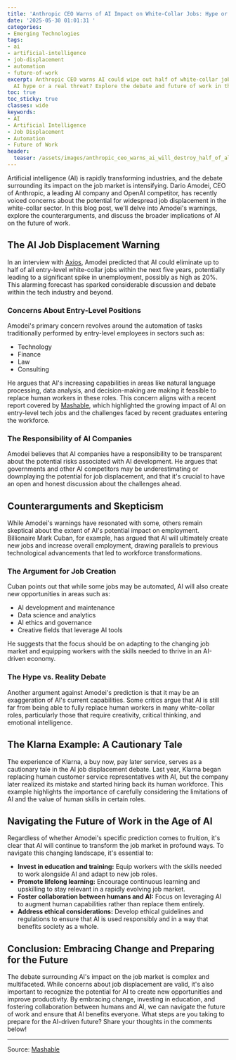 ```yaml
---
title: 'Anthropic CEO Warns of AI Impact on White-Collar Jobs: Hype or Reality?'
date: '2025-05-30 01:01:31 '
categories:
- Emerging Technologies
tags:
- ai
- artificial-intelligence
- job-displacement
- automation
- future-of-work
excerpt: Anthropic CEO warns AI could wipe out half of white-collar jobs. Is this
  AI hype or a real threat? Explore the debate and future of work in the age of AI.
toc: true
toc_sticky: true
classes: wide
keywords:
- AI
- Artificial Intelligence
- Job Displacement
- Automation
- Future of Work
header:
  teaser: /assets/images/anthropic_ceo_warns_ai_will_destroy_half_of_all_wh_20250530010130.jpg
---
```


Artificial intelligence (AI) is rapidly transforming industries, and the debate surrounding its impact on the job market is intensifying. Dario Amodei, CEO of Anthropic, a leading AI company and OpenAI competitor, has recently voiced concerns about the potential for widespread job displacement in the white-collar sector. In this blog post, we'll delve into Amodei's warnings, explore the counterarguments, and discuss the broader implications of AI on the future of work.

## The AI Job Displacement Warning

In an interview with [Axios](URL), Amodei predicted that AI could eliminate up to half of all entry-level white-collar jobs within the next five years, potentially leading to a significant spike in unemployment, possibly as high as 20%. This alarming forecast has sparked considerable discussion and debate within the tech industry and beyond.

### Concerns About Entry-Level Positions

Amodei's primary concern revolves around the automation of tasks traditionally performed by entry-level employees in sectors such as:

*   Technology
*   Finance
*   Law
*   Consulting

He argues that AI's increasing capabilities in areas like natural language processing, data analysis, and decision-making are making it feasible to replace human workers in these roles. This concern aligns with a recent report covered by [Mashable](URL), which highlighted the growing impact of AI on entry-level tech jobs and the challenges faced by recent graduates entering the workforce.

### The Responsibility of AI Companies

Amodei believes that AI companies have a responsibility to be transparent about the potential risks associated with AI development. He argues that governments and other AI competitors may be underestimating or downplaying the potential for job displacement, and that it's crucial to have an open and honest discussion about the challenges ahead.

## Counterarguments and Skepticism

While Amodei's warnings have resonated with some, others remain skeptical about the extent of AI's potential impact on employment. Billionaire Mark Cuban, for example, has argued that AI will ultimately create new jobs and increase overall employment, drawing parallels to previous technological advancements that led to workforce transformations.

### The Argument for Job Creation

Cuban points out that while some jobs may be automated, AI will also create new opportunities in areas such as:

*   AI development and maintenance
*   Data science and analytics
*   AI ethics and governance
*   Creative fields that leverage AI tools

He suggests that the focus should be on adapting to the changing job market and equipping workers with the skills needed to thrive in an AI-driven economy.

### The Hype vs. Reality Debate

Another argument against Amodei's prediction is that it may be an exaggeration of AI's current capabilities. Some critics argue that AI is still far from being able to fully replace human workers in many white-collar roles, particularly those that require creativity, critical thinking, and emotional intelligence.

## The Klarna Example: A Cautionary Tale

The experience of Klarna, a buy now, pay later service, serves as a cautionary tale in the AI job displacement debate. Last year, Klarna began replacing human customer service representatives with AI, but the company later realized its mistake and started hiring back its human workforce. This example highlights the importance of carefully considering the limitations of AI and the value of human skills in certain roles.

## Navigating the Future of Work in the Age of AI

Regardless of whether Amodei's specific prediction comes to fruition, it's clear that AI will continue to transform the job market in profound ways. To navigate this changing landscape, it's essential to:

*   **Invest in education and training:** Equip workers with the skills needed to work alongside AI and adapt to new job roles.
*   **Promote lifelong learning:** Encourage continuous learning and upskilling to stay relevant in a rapidly evolving job market.
*   **Foster collaboration between humans and AI:** Focus on leveraging AI to augment human capabilities rather than replace them entirely.
*   **Address ethical considerations:** Develop ethical guidelines and regulations to ensure that AI is used responsibly and in a way that benefits society as a whole.

## Conclusion: Embracing Change and Preparing for the Future

The debate surrounding AI's impact on the job market is complex and multifaceted. While concerns about job displacement are valid, it's also important to recognize the potential for AI to create new opportunities and improve productivity. By embracing change, investing in education, and fostering collaboration between humans and AI, we can navigate the future of work and ensure that AI benefits everyone. What steps are you taking to prepare for the AI-driven future? Share your thoughts in the comments below!


---

Source: [Mashable](https://mashable.com/article/anthropic-ceo-warns-white-collar-unemployment-ai)